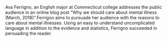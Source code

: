 Ava Ferrigno, an English major at Commecticut college addresses the public audience in an 
online blog post "Why we should care about mental illness (March, 2018)".Ferrigno aims to 
pursuade her audience with the reasons to care about mental illnesses. Using an easy to 
understand uncomplicated language in addition to the evidence and statistics, Ferrigno 
succeeded in persuading the reader.
